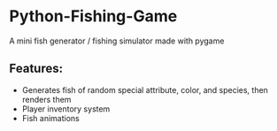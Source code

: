 # Python-Fishing-Game
A mini fish generator / fishing simulator made with pygame

## Features:
 - Generates fish of random special attribute, color, and species, then renders them
 - Player inventory system
 - Fish animations
